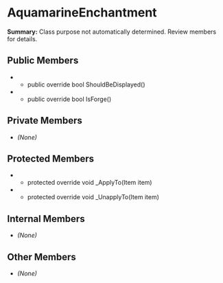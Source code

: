 # AquamarineEnchantment

**Summary:** Class purpose not automatically determined. Review members for details.

## Public Members
- - public override bool ShouldBeDisplayed()
- - public override bool IsForge()

## Private Members
- *(None)*

## Protected Members
- - protected override void _ApplyTo(Item item)
- - protected override void _UnapplyTo(Item item)

## Internal Members
- *(None)*

## Other Members
- *(None)*
